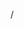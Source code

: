 /<title>/ s/[0-9]*\([^0-9<]\)*<\/title>$/\1<\/title>/
/<title>/a\ <h1>Таблиця оновлено автоматично. Автор - Сурков М.С., група АІ-233>
/^$/d
s/\b\([[:alpha:]]\+\)\b\(.*\)\b\1\b/\1\2/g
## Складна обробка текстових даних засобами оболонки Unix-подібних ОС інтерпретора команд ОС

### 1 Пошук у системних файлах Git-репозиторію

![image](https://github.com/OS-IS/ai233-surkov/blob/Laboratory-work-4/Laboratory-work-4/imgs/2.1.1.png)

Рис. 1 - Фрагмент екрану з рішення завдання 2.1.1 "Вивести на екран перелік каталогів та файлів поточного каталогу, а також всіх файлів з підкаталогів (рекомендується використати команду find)."

![image](https://github.com/OS-IS/ai233-surkov/blob/Laboratory-work-4/Laboratory-work-4/imgs/2.1.2.png)

Рис. 2 - Фрагмент екрану з рішення завдання 2.1.2 "Вивести на екран перелік каталогів або файлів поточного каталогу, назви яких починаються з цифри та завершуються цифрою, а в середині – будь-які символи (рекомендується використати команду find)."

![image](https://github.com/OS-IS/ai233-surkov/blob/Laboratory-work-4/Laboratory-work-4/imgs/2.1.3.png)

Рис. 3 - Фрагмент екрану з рішення завдання 2.1.3 "Вивести на екран перелік каталогів або файлів, назви яких мають підрядок з не менше ніж трьох цифр (рекомендується використати конвеєр команд find та grep)."

![image](https://github.com/OS-IS/ai233-surkov/blob/Laboratory-work-4/Laboratory-work-4/imgs/2.1.4.png)

Рис. 4 - Фрагмент екрану з рішення завдання 2.1.4 "Повторити виконання попереднього завдання, але лише для назв файлів або назв каталогів, які відокремлено один від одного (рекомендується використати конвеєр команди find та ланцюжка команд «tr, sort, grep» для трансформації назв каталогів та файлів як це було у попередній лабораторній роботі)."

![image](https://github.com/OS-IS/ai233-surkov/blob/Laboratory-work-4/Laboratory-work-4/imgs/2.1.5.png)

Рис. 5 - Фрагмент екрану з рішення завдання 2.1.5 "Вивести на екран перелік файлів, назви яких мають лише цифри (рекомендується використати конвеєр команд find, tr, sort, grep)."

![image](https://github.com/OS-IS/ai233-surkov/blob/Laboratory-work-4/Laboratory-work-4/imgs/2.1.6.png)

Рис. 6 - Фрагмент екрану з рішення завдання 2.1.6 "Вивести на екран перелік файлів, назви яких мають лише символи, які пов’язані з шістнадцятирічними цифрами, наприклад, 0-9 та a-f (рекомендується використати конвеєр команд find, tr, sort, grep)."

![image](https://github.com/OS-IS/ai233-surkov/blob/Laboratory-work-4/Laboratory-work-4/imgs/2.1.7.png)

Рис. 7 - Фрагмент екрану з рішення завдання 2.1.7 "Вивести на екран рядок, в якому може зберігатися підрядок з коментарем для для команди commit, який починається зі слова «Changed», при цьому потік помилок необхідно перенаправити до спеціального фіктивного пристрою /dev/null (рекомендується використати лише команду grep */* з шаблоном пошуку файлів у каталогах дворівневої глибини)."

![image](https://github.com/OS-IS/ai233-surkov/blob/Laboratory-work-4/Laboratory-work-4/imgs/2.1.8.png)

Рис. 8 - Фрагмент екрану з рішення завдання 2.1.8 "Вивести на екран рядок, в якому може зберігатися підрядок з електронною поштовою скринькою облікового запису Git-користувача, який виконував команду commit, при цьому необхідно використати шаблон регулярного виразу, який забезпечить пошук будь- яких інших подібних поштових скриньок (рекомендується використати лише команду grep */* з шаблоном пошуку файлів у каталогах дворівневої глибини)."

### 2 Складний пошук та заміна текстових даних

![image](https://github.com/OS-IS/ai233-surkov/blob/Laboratory-work-4/Laboratory-work-4/imgs/2.2.1.png)

Рис. 9 - Фрагмент екрану з рішення завдання 2.2.1 "З отриманого каталогу вивести на екран рядки файлів, в яких є рядок з підрядком з номером вашого варіанту завдання, наприклад, Варіант 0 (рекомендується використати команду grep)."

![image](https://github.com/OS-IS/ai233-surkov/blob/Laboratory-work-4/Laboratory-work-4/imgs/2.2.2.png)

Рис. 10 - Фрагмент екрану з рішення завдання 2.2.2 "Модифікувати рішення попереднього завдання, вивівши на екран лише назву файлу без зайвої інформації про рядок файлу (рекомендується використати конвеєр команд grep, sed)."

![image](https://github.com/OS-IS/ai233-surkov/blob/Laboratory-work-4/Laboratory-work-4/imgs/2.2.3.png)

Рис. 11 - Фрагмент екрану з рішення завдання 2.2.3 "Скопіювати знайдений файл у каталог «Laboratory-work-4» Git-репозиторія, використовуючи команду cp. Перейти до каталогу «Laboratory-work-4»."

![image](https://github.com/OS-IS/ai233-surkov/blob/Laboratory-work-4/Laboratory-work-4/imgs/2.2.4.png)

Рис. 12 - Фрагмент екрану з рішення завдання 2.2.4 "Вивести на екран вміст знайденого файлу без порожніх рядків (рекомендується використати в подальшому команду sed)."

![image](https://github.com/OS-IS/ai233-surkov/blob/Laboratory-work-4/Laboratory-work-4/imgs/2.2.5.png)

Рис. 13 - Фрагмент екрану з рішення завдання 2.2.5 "Вивести на екран рядки із словами-дублікатами (однакові слова, які йдуть один за одним)."

![image](https://github.com/OS-IS/ai233-surkov/blob/Laboratory-work-4/Laboratory-work-4/imgs/2.2.6.png)

Рис. 14 - Фрагмент екрану з рішення завдання 2.2.6 "У файлі HTML-формату є рядки з html-тегами <td> та цілами числами. Вивести на екран ці рядки, перетворюючи цілі числа у числа з плаваючою комою, додавши до підрядка з числом підрядок .00, наприклад, підрядок «10» буде перетворено на «10.00»"

![image](https://github.com/OS-IS/ai233-surkov/blob/Laboratory-work-4/Laboratory-work-4/imgs/2.2.7.png)

Рис. 15 - Фрагмент екрану з рішення завдання 2.2.7 "У файлі є рядки з html-тегами <td>, які замість чисел містять символи- роздільники (дефіс, відсоток, три крапки). Вивести на екран ці рядки, перетворюючи символи- роздільники на символи прогалини (space)."

![image](https://github.com/OS-IS/ai233-surkov/blob/Laboratory-work-4/Laboratory-work-4/imgs/2.2.8.png)

Рис. 16 - Фрагмент екрану з рішення завдання 2.2.8 "У файлі є підрядки зі словом "Об'єкт". Вивести на екран це слово, замінивши його перший символ, який є у верхньому регістрі, на символ у нижньому регістрі."

### 3 Автоматизована модифікація файлів з текстовими даними

![image](https://github.com/OS-IS/ai233-surkov/blob/Laboratory-work-4/Laboratory-work-4/imgs/2.3.1.png)

Рис. 17 - Фрагмент екрану з рішення завдання 2.3.1 "У файлі є рядок з html-тегом <title>. Видалити з цього рядка цифри, які розміщено наприкінці рядка."

![image](https://github.com/OS-IS/ai233-surkov/blob/Laboratory-work-4/Laboratory-work-4/imgs/2.3.2.png)

Рис. 18 - Фрагмент екрану з рішення завдання 2.3.2 "У файлі є рядок з html-тегом <title>. Додати після цього рядка новий рядок, який містить наступне: "<h1>Таблиця оновлено автоматично. Автор - ПІБ, група</h1>" (рекомендується додати за номером, який заздалегіть визначено попердньою командою sed наприклад, після 4-го рядку)."

![image](https://github.com/OS-IS/ai233-surkov/blob/Laboratory-work-4/Laboratory-work-4/imgs/2.3.3.png)

Рис. 19 - Фрагмент екрану з рішення завдання 2.3.3 "Видалити з файлу всі порожні рядки."

![image](https://github.com/OS-IS/ai233-surkov/blob/Laboratory-work-4/Laboratory-work-4/imgs/2.3.4.png)

Рис. 20 - Фрагмент екрану з рішення завдання 2.3.4 "Видалити з файлу слова-дублікати."

![image](https://github.com/OS-IS/ai233-surkov/blob/Laboratory-work-4/Laboratory-work-4/imgs/2.3.5.png)

Рис. 21 - Фрагмент екрану з рішення завдання 2.3.5 "Об’єднати команди SED, створені у попередніх завданнях, в окремий текстовий файл з назвою за шаблоном surname.sed, де surname – ваше прізвище латинськими літерами. Виконати утиліту SED з читанням команд зі створенного файлу."
